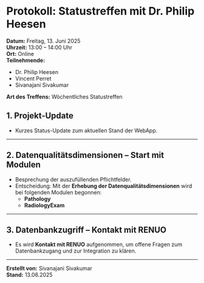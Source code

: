 # Protokoll: Statustreffen mit Dr. Philip Heesen

**Datum:** Freitag, 13. Juni 2025  
**Uhrzeit:** 13:00 – 14:00 Uhr  
**Ort:** Online  
**Teilnehmende:**  
- Dr. Philip Heesen  
- Vincent Perret  
- Sivanajani Sivakumar  

**Art des Treffens:** Wöchentliches Statustreffen

## 1. Projekt-Update
- Kurzes Status-Update zum aktuellen Stand der WebApp.

---

## 2. Datenqualitätsdimensionen – Start mit Modulen
- Besprechung der auszufüllenden Pflichtfelder.  
- Entscheidung: Mit der **Erhebung der Datenqualitätsdimensionen** wird bei folgenden Modulen begonnen:
  - **Pathology**
  - **RadiologyExam**

---

## 3. Datenbankzugriff – Kontakt mit RENUO
- Es wird **Kontakt mit RENUO** aufgenommen, um offene Fragen zum Datenbankzugang und zur Integration zu klären.

---

**Erstellt von:** Sivanajani Sivakumar  
**Stand:** 13.06.2025
